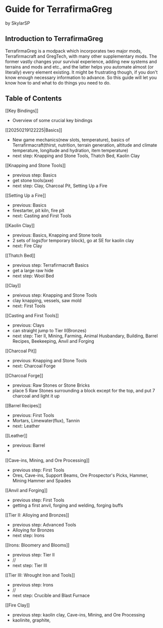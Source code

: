 # Guide for TerrafirmaGreg
by SkylarSP

## Introduction to TerrafirmaGreg
TerrafirmaGreg is a modpack which incorporates two major mods, Terrafirmacraft and GregTech, with many other supplementary mods. The former vastly changes your survival experience, adding new systems and terrains and mods and etc., and the latter helps you automate almost (or literally) every element existing. It might be frustrating though, if you don't know enough necessary information to advance. So this guide will let you know how to and what to do things you need to do.

## Table of Contents

[[Key Bindings]]
- Overview of some crucial key bindings

[[20250219122225|Basics]]
- New game mechanics(new slots, temperature), basics of Terrafirmacraft(thirst, nutrition, terrain generation, altitude and climate temperature, longitude and hydration, item temperature)
- next step: Knapping and Stone Tools, Thatch Bed, Kaolin Clay

[[Knapping and Stone Tools]]
- previous step: Basics
- get stone tools(axe)
- next step: Clay, Charcoal Pit, Setting Up a Fire

[[Setting Up a Fire]]
- previous: Basics
- firestarter, pit kiln, fire pit
- next: Casting and First Tools

[[Kaolin Clay]]
- previous: Basics, Knapping and Stone tools
- 2 sets of logs(for temporary block), go at SE for kaolin clay
- next: Fire Clay

[[Thatch Bed]]
- previous step: Terrafirmacraft Basics
- get a large raw hide
- next step: Wool Bed

[[Clay]]
- preivous step: Knapping and Stone Tools
- clay knapping, vessels, saw mold
- next: First Tools

[[Casting and First Tools]]
- previous: Clays
- can straight jump to Tier II(Bronzes)
- next step: Tier II, Mining, Farming, Animal Husbandary, Building, Barrel Recipes, Beekeeping, Anvil and Forging

[[Charcoal Pit]]
- previous: Knapping and Stone Tools
- next: Charcoal Forge

[[Charcoal Forge]]
- previous: Raw Stones or Stone Bricks
- place 5 Raw Stones surrounding a block except for the top, and put 7 charcoal and light it up

[[Barrel Recipes]]
- previous: First Tools
- Mortars, Limewater(flux), Tannin
- next: Leather

[[Leather]]
- previous: Barrel
- 

[[Cave-ins, Mining, and Ore Processing]]
- previous step: First Tools
- Ores, Cave-ins, Support Beams, Ore Prospector's Picks, Hammer, Mining Hammer and Spades

[[Anvil and Forging]]
- previous step: First Tools
- getting a first anvil, forging and welding, forging buffs

[[Tier II: Alloying and Bronzes]]
- previous step: Advanced Tools
- Alloying for Bronzes
- next step: Irons

[[Irons: Bloomery and Blooms]]
- previous step: Tier II
- //
- next step: Tier III

[[Tier III: Wrought Iron and Tools]]
- previous step: Irons
- //
- next step: Crucible and Blast Furnace

[[Fire Clay]]
- previous step: kaolin clay, Cave-ins, Mining, and Ore Processing
- kaolinite, graphite, 
